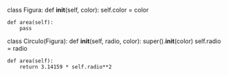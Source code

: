 class Figura:
    def __init__(self, color):
        self.color = color

    def area(self):
        pass

class Circulo(Figura):
    def __init__(self, radio, color):
        super().__init__(color)
        self.radio = radio

    def area(self):
        return 3.14159 * self.radio**2
